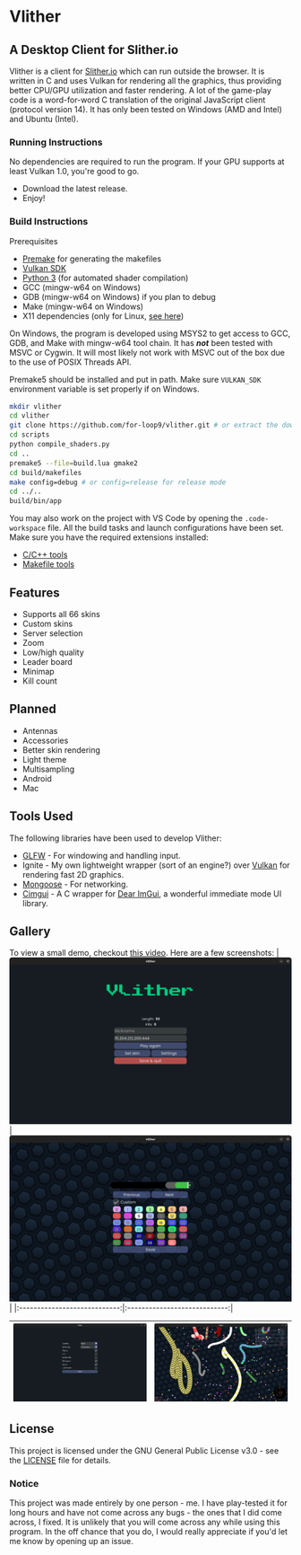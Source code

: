 
# Vlither
## A Desktop Client for Slither.io

Vlither is a client for [Slither.io](https://slither.io) which can run outside the browser. It is written in C and uses Vulkan for rendering all the graphics, thus providing better CPU/GPU utilization and faster rendering. A lot of the game-play code is a word-for-word C translation of the original JavaScript client (protocol version 14). It has only been tested on Windows (AMD and Intel) and Ubuntu (Intel).

### Running Instructions
No dependencies are required to run the program. If your GPU supports at least Vulkan 1.0, you're good to go.
- Download the latest release.
- Enjoy!

### Build Instructions
Prerequisites
- [Premake](https://premake.github.io) for generating the makefiles
- [Vulkan SDK](https://www.lunarg.com/vulkan-sdk)
- [Python 3](https://www.python.org/downloads) (for automated shader compilation)
- GCC (mingw-w64 on Windows)
- GDB (mingw-w64 on Windows) if you plan to debug
- Make (mingw-w64 on Windows)
- X11 dependencies (only for Linux, [see here](https://www.glfw.org/docs/latest/compile.html))

On Windows, the program is developed using MSYS2 to get access to GCC, GDB, and Make with mingw-w64 tool chain. It has **_not_** been tested with MSVC or Cygwin. It will most likely not work with MSVC out of the box due to the use of POSIX Threads API.

Premake5 should be installed and put in path. Make sure `VULKAN_SDK` environment variable is set properly if on Windows.

```bash
mkdir vlither
cd vlither
git clone https://github.com/for-loop9/vlither.git # or extract the downloaded zip here
cd scripts
python compile_shaders.py
cd ..
premake5 --file=build.lua gmake2
cd build/makefiles
make config=debug # or config=release for release mode
cd ../..
build/bin/app
```
You may also work on the project with VS Code by opening the `.code-workspace` file. All the build tasks and launch configurations have been set. Make sure you have the required extensions installed:
- [C/C++ tools](https://marketplace.visualstudio.com/items?itemName=ms-vscode.cpptools)
- [Makefile tools](https://marketplace.visualstudio.com/items?itemName=ms-vscode.makefile-tools)
## Features

- Supports all 66 skins
- Custom skins
- Server selection
- Zoom
- Low/high quality
- Leader board
- Minimap
- Kill count

## Planned
- Antennas
- Accessories
- Better skin rendering
- Light theme
- Multisampling
- Android
- Mac

## Tools Used

The following libraries have been used to develop Vlither:

- [GLFW](https://www.glfw.org) - For windowing and handling input.
- Ignite - My own lightweight wrapper (sort of an engine?) over [Vulkan](https://vulkan.lunarg.com) for rendering fast 2D graphics.
- [Mongoose](https://mongoose.ws) - For networking.
- [Cimgui](https://github.com/cimgui/cimgui) - A C wrapper for [Dear ImGui](https://github.com/ocornut/imgui), a wonderful immediate mode UI library.

## Gallery
To view a small demo, checkout [this video](https://www.youtube.com/watch?v=6sr8swOjj7U). Here are a few screenshots:
| ![Image 0](gallery/ss3.png) | ![Image 1](gallery/ss0.png) |
|:----------------------------:|:----------------------------:|

| ![Image 2](gallery/ss1.png) | ![Image 3](gallery/ss2.png) |
|:----------------------------:|:----------------------------:|

## License
This project is licensed under the GNU General Public License v3.0 - see the [LICENSE](./LICENSE) file for details.

### Notice
This project was made entirely by one person - me. I have play-tested it for long hours and have not come across any bugs - the ones that I did come across, I fixed. It is unlikely that you will come across any while using this program. In the off chance that you do, I would really appreciate if you'd let me know by opening up an issue.
